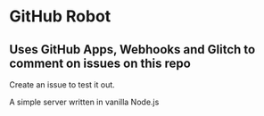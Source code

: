 # GitHub Robot
## Uses GitHub Apps, Webhooks and Glitch to comment on issues on this repo

Create an issue to test it out.

A simple server written in vanilla Node.js
